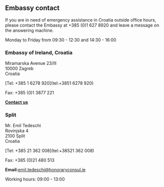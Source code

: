 ## Embassy contact

If you are in need of emergency assistance in Croatia outside office hours, please contact the Embassy at +385 (0)1 627 8920 and leave a message on the answering machine.

Monday to Friday from 09:30 - 12:30 and 14:30 - 16:00

### Embassy of Ireland, Croatia

Miramarska Avenue 23/lll   
10000 Zagreb   
Croatia

[Tel: +385 1 6278 920](tel:+3851 6278 920)

Fax: +385 (0)1 3877 221

[**Contact us**](/en/croatia/zagreb/contact/)

### Split

Mr. Emil Tedeschi   
Rovinjska 4   
2100 Split   
Croatia

[Tel: +385 21 362 008](tel:+38521 362 008)

Fax: +385 (0)21 480 513

**Email:**[emil.tedeschi@honoraryconsul.ie](mailto:emil.tedeschi@honoraryconsul.ie)

Working hours: 09:00 - 13:00